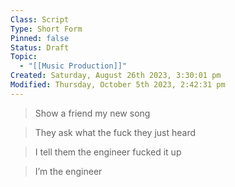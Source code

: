 ```yaml
---
Class: Script
Type: Short Form
Pinned: false
Status: Draft
Topic:
  - "[[Music Production]]"
Created: Saturday, August 26th 2023, 3:30:01 pm
Modified: Thursday, October 5th 2023, 2:42:31 pm
---
```


> Show a friend my new song

> They ask what the fuck they just heard

> I tell them the engineer fucked it up

> I’m the engineer
